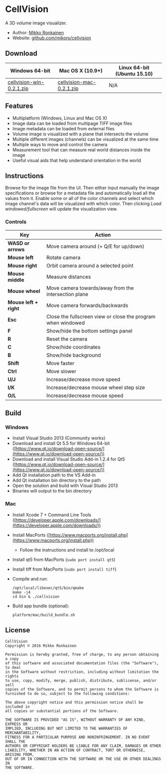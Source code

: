 # CellVision

A 3D volume image visualizer.

* Author: [Mikko Ronkainen](http://mikkoronkainen.com)
* Website: [github.com/mikoro/cellvision](https://github.com/mikoro/cellvision)

## Download

| Windows 64-bit                                                                                                     | Mac OS X (10.9+)                                                                                                   | Linux 64-bit (Ubuntu 15.10)                                                                                      |
|--------------------------------------------------------------------------------------------------------------------|--------------------------------------------------------------------------------------------------------------------|------------------------------------------------------------------------------------------------------------------|
| [cellvision-win-0.2.1.zip](https://github.com/mikoro/cellvision/releases/download/v0.2.1/cellvision-win-0.2.1.zip) | [cellvision-mac-0.2.1.zip](https://github.com/mikoro/cellvision/releases/download/v0.2.1/cellvision-mac-0.2.1.zip) | N/A |

## Features

- Multiplatform (Windows, Linux and Mac OS X)
- Image data can be loaded from multipage TIFF image files
- Image metadata can be loaded from external files
- Volume image is visualized with a plane that intersects the volume
- Multiple different images (channels) can be visualized at the same time
- Multiple ways to move and control the camera
- Measurement tool that can measure real world distances inside the image
- Useful visual aids that help understand orientation in the world

## Instructions

Browse for the image file from the UI. Then either input manually the image specifications or browse for a metadata
file and automatically load all the values from it. Enable some or all of the color channels and select which image channel's
data will be visualized with which color. Then clicking *Load windowed/fullscreen* will update the visualization view.

### Controls

| Key                     | Action                                                                                |
|-------------------------|---------------------------------------------------------------------------------------|
| **WASD or arrows**      | Move camera around (+ Q/E for up/down)                                                |
| **Mouse left**          | Rotate camera                                                                         |
| **Mouse right**         | Orbit camera around a selected point                                                  |
| **Mouse middle**        | Measure distances                                                                     |
| **Mouse wheel**         | Move camera towards/away from the intersection plane                                  |
| **Mouse left + right**  | Move camera forwards/backwards                                                        |
| **Esc**                 | Close the fullscreen view or close the program when windowed                          |
| **F**                   | Show/hide the bottom settings panel                                                   |
| **R**                   | Reset the camera                                                                      |
| **C**                   | Show/hide coordinates                                                                 |
| **B**                   | Show/hide background                                                                  |
| **Shift**               | Move faster                                                                           |
| **Ctrl**                | Move slower                                                                           |
| **U/J**                 | Increase/decrease move speed                                                          |
| **I/K**                 | Increase/decrease mouse wheel step size                                               |
| **O/L**                 | Increase/decrease mouse speed                                                         |

## Build

### Windows

- Install Visual Studio 2013 (Community works)
- Download and install Qt 5.5 for Windows 64-bit ([https://www.qt.io/download-open-source/](https://www.qt.io/download-open-source/))
- Download and install Visual Studio Add-in 1.2.4 for Qt5 ([https://www.qt.io/download-open-source/](https://www.qt.io/download-open-source/))
- Add Qt installation path to the VS Add-in
- Add Qt installation bin directory to the path
- Open the solution and build with Visual Studio 2013
- Binaries will output to the bin directory

### Mac

- Install Xcode 7 + Command Line Tools ([https://developer.apple.com/downloads/](https://developer.apple.com/downloads/))
- Install MacPorts ([https://www.macports.org/install.php](https://www.macports.org/install.php))
  - Follow the instructions and install to /opt/local
- Install qt5 from MacPorts (```sudo port install qt5```)
- Install tiff from MacPorts (```sudo port install tiff```)
- Compile and run:

    ```
    /opt/local/libexec/qt5/bin/qmake
	make -j4
	cd bin & ./cellvision
    ```
- Build app bundle (optional):

    ```
    platform/mac/build_bundle.sh
    ```

## License

    CellVision
    Copyright © 2016 Mikko Ronkainen
    
    Permission is hereby granted, free of charge, to any person obtaining a copy
    of this software and associated documentation files (the "Software"), to deal
    in the Software without restriction, including without limitation the rights
    to use, copy, modify, merge, publish, distribute, sublicense, and/or sell
    copies of the Software, and to permit persons to whom the Software is
    furnished to do so, subject to the following conditions:
    
    The above copyright notice and this permission notice shall be included in
    all copies or substantial portions of the Software.
    
    THE SOFTWARE IS PROVIDED "AS IS", WITHOUT WARRANTY OF ANY KIND, EXPRESS OR
    IMPLIED, INCLUDING BUT NOT LIMITED TO THE WARRANTIES OF MERCHANTABILITY,
    FITNESS FOR A PARTICULAR PURPOSE AND NONINFRINGEMENT. IN NO EVENT SHALL THE
    AUTHORS OR COPYRIGHT HOLDERS BE LIABLE FOR ANY CLAIM, DAMAGES OR OTHER
    LIABILITY, WHETHER IN AN ACTION OF CONTRACT, TORT OR OTHERWISE, ARISING FROM,
    OUT OF OR IN CONNECTION WITH THE SOFTWARE OR THE USE OR OTHER DEALINGS IN
    THE SOFTWARE.
